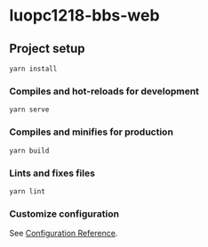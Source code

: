 # luopc1218-bbs-web

## Project setup
```
yarn install
```

### Compiles and hot-reloads for development
```
yarn serve
```

### Compiles and minifies for production
```
yarn build
```

### Lints and fixes files

```
yarn lint
```

### Customize configuration
See [Configuration Reference](https://cli.vuejs.org/config/).

